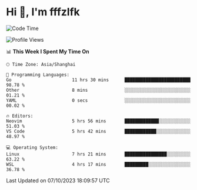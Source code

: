 # Hi 👋, I'm fffzlfk

<!--START_SECTION:waka-->
![Code Time](http://img.shields.io/badge/Code%20Time-474%20hrs%2016%20mins-blue)

![Profile Views](http://img.shields.io/badge/Profile%20Views-0-blue)

📊 **This Week I Spent My Time On** 

```text
🕑︎ Time Zone: Asia/Shanghai

💬 Programming Languages: 
Go                       11 hrs 30 mins      █████████████████████████   98.78 % 
Other                    8 mins              ░░░░░░░░░░░░░░░░░░░░░░░░░   01.21 % 
YAML                     0 secs              ░░░░░░░░░░░░░░░░░░░░░░░░░   00.02 % 

🔥 Editors: 
Neovim                   5 hrs 56 mins       █████████████░░░░░░░░░░░░   51.03 % 
VS Code                  5 hrs 42 mins       ████████████░░░░░░░░░░░░░   48.97 % 

💻 Operating System: 
Linux                    7 hrs 21 mins       ████████████████░░░░░░░░░   63.22 % 
WSL                      4 hrs 17 mins       █████████░░░░░░░░░░░░░░░░   36.78 % 
```


 Last Updated on 07/10/2023 18:09:57 UTC
<!--END_SECTION:waka-->
